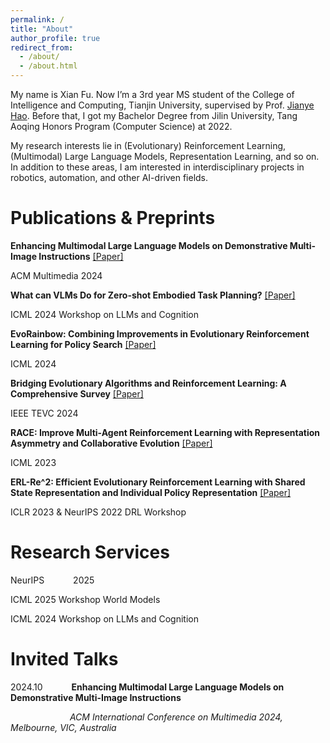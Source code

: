 ```yaml
---
permalink: /
title: "About"
author_profile: true
redirect_from: 
  - /about/
  - /about.html
---
```


My name is Xian Fu. Now I’m a 3rd year MS student of the College of Intelligence and Computing, Tianjin University, supervised by Prof. [Jianye Hao](http://www.icdai.org/jianye.html). Before that, I got my Bachelor Degree from Jilin University, Tang Aoqing Honors Program (Computer Science) at 2022.

My research interests lie in (Evolutionary) Reinforcement Learning,  (Multimodal) Large Language Models, Representation Learning, and so on. In addition to these areas, I am interested in interdisciplinary projects in robotics, automation, and other AI-driven fields.

<!-- **I am currently seeking a PhD opportunity for Spring/Fall 2026 to further my research in these areas. If my background aligns with your interests, or if you'd like to discuss potential collaboration, please feel free to contact me at fuxian1224@gmail.com.**

 You can find my CV here: [Xian Fu's Curriculum Vitae](../assets/Xian Fu_cv2.pdf).

For my publications, please see my [Google Scholar](https://scholar.google.com/citations?hl=en&user=MXwELckAAAAJ)
--> 


# Publications & Preprints

**Enhancing Multimodal Large Language Models on Demonstrative Multi-Image Instructions**  [[Paper]](https://dl.acm.org/doi/abs/10.1145/3664647.3688994)

 ACM Multimedia 2024


**What can VLMs Do for Zero-shot Embodied Task Planning?**  [[Paper]](https://openreview.net/pdf?id=OE5WKiNPyx)

ICML 2024 Workshop on LLMs and Cognition

 

**EvoRainbow: Combining Improvements in Evolutionary Reinforcement Learning for Policy Search**  [[Paper]](https://openreview.net/pdf?id=75Hes6Zse4)

ICML 2024

 

**Bridging Evolutionary Algorithms and Reinforcement Learning: A Comprehensive Survey**  [[Paper]](https://arxiv.org/pdf/2401.11963)


IEEE TEVC 2024

 
 
**RACE: Improve Multi-Agent Reinforcement Learning with Representation Asymmetry and Collaborative Evolution**  [[Paper]](https://proceedings.mlr.press/v202/li23i/li23i.pdf)


ICML 2023

 

**ERL-Re^2: Efficient Evolutionary Reinforcement Learning with Shared State Representation and Individual Policy Representation**  [[Paper]](https://arxiv.org/pdf/2210.17375)

ICLR 2023 & NeurIPS 2022 DRL Workshop




# Research Services
NeurIPS       &ensp;&ensp;&ensp;&ensp;&ensp;&ensp;2025

ICML 2025 Workshop World Models

ICML 2024 Workshop on LLMs and Cognition


# Invited Talks
2024.10      &ensp;&ensp;&ensp;&ensp;&ensp;&ensp;**Enhancing Multimodal Large Language Models on Demonstrative Multi-Image Instructions**

&ensp;&ensp;&ensp;&ensp;&ensp;&ensp;&ensp;&ensp;&ensp;&ensp;&ensp;&ensp;&ensp; *ACM International Conference on Multimedia 2024, Melbourne, VIC, Australia*
